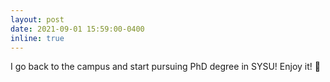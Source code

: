 ```yaml
---
layout: post
date: 2021-09-01 15:59:00-0400
inline: true
---
```


I go back to the campus and start pursuing PhD degree in SYSU! Enjoy it! 🙏
